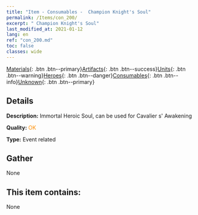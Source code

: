 ```yaml
---
title: "Item - Consumables -  Champion Knight's Soul"
permalink: /Items/con_200/
excerpt: " Champion Knight's Soul"
last_modified_at: 2021-01-12
lang: en
ref: "con_200.md"
toc: false
classes: wide
---
```

 [Materials](/Items/){: .btn .btn--primary}[Artifacts](/Items/Artifacts/){: .btn .btn--success}[Units](/Items/Units/){: .btn .btn--warning}[Heroes](/Items/Heroes/){: .btn .btn--danger}[Consumables](/Items/Consumables/){: .btn .btn--info}[Unknown](/Items/Unknown/){: .btn .btn--primary}

## Details
 **Description:** Immortal Heroic Soul, can be used for Cavalier s' Awakening

 **Quality:** <span style="color: #FF8C00">OK</span>

 **Type:** Event related

## Gather

  None

## This item contains:

  None


